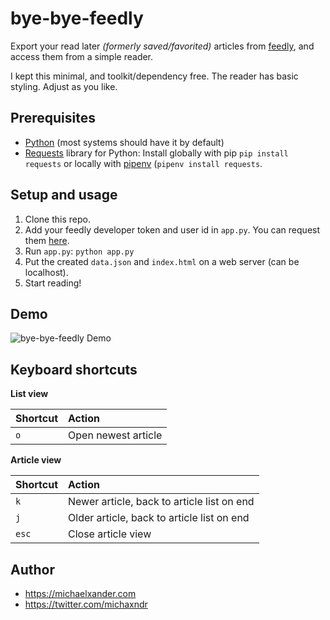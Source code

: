 # bye-bye-feedly

Export your read later *(formerly saved/favorited)* articles from [feedly](https://feedly.com), and access them from a simple reader.

I kept this minimal, and toolkit/dependency free. The reader has basic styling. Adjust as you like.

## Prerequisites

- [Python](https://www.python.org/downloads/) (most systems should have it by default)
- [Requests](https://2.python-requests.org//en/master/user/install/) library for Python: Install globally with pip `pip install requests` or locally with [pipenv](http://pipenv.org) (`pipenv install requests`.

## Setup and usage

1. Clone this repo.
2. Add your feedly developer token and user id in `app.py`. You can request them [here](https://feedly.com/v3/auth/dev).
3. Run `app.py`: `python app.py`
4. Put the created `data.json` and `index.html` on a web server (can be localhost).
5. Start reading!

## Demo

![bye-bye-feedly Demo](https://i.imgur.com/zHcy4u7.gif)

## Keyboard shortcuts

**List view**

Shortcut | Action
:------- | :-----
`o` | Open newest article

**Article view**

Shortcut | Action
:------- | :-----
`k` | Newer article, back to article list on end
`j` | Older article, back to article list on end
`esc` | Close article view

## Author

* https://michaelxander.com
* https://twitter.com/michaxndr
